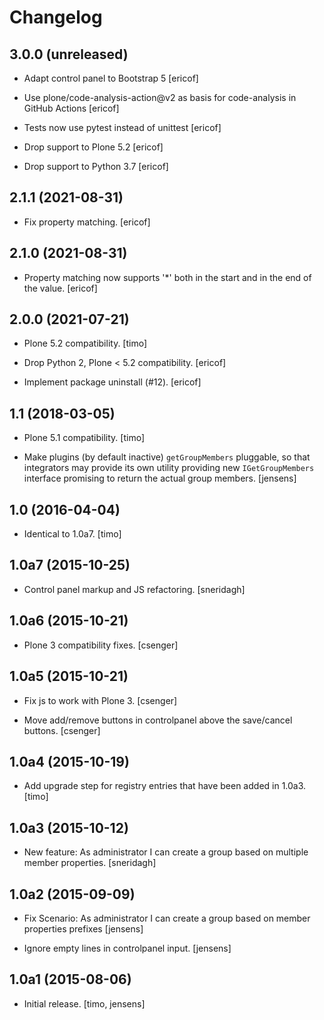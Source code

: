 # Changelog

## 3.0.0 (unreleased)

- Adapt control panel to Bootstrap 5
  [ericof]

- Use plone/code-analysis-action@v2 as basis for code-analysis in GitHub Actions
  [ericof]

- Tests now use pytest instead of unittest
  [ericof]

- Drop support to Plone 5.2
  [ericof]

- Drop support to Python 3.7
  [ericof]


## 2.1.1 (2021-08-31)

- Fix property matching.
  [ericof]


## 2.1.0 (2021-08-31)

- Property matching now supports '*' both in the start and in the end of the value.
  [ericof]


## 2.0.0 (2021-07-21)

- Plone 5.2 compatibility.
  [timo]

- Drop Python 2, Plone < 5.2 compatibility.
  [ericof]

- Implement package uninstall (#12).
  [ericof]


## 1.1 (2018-03-05)

- Plone 5.1 compatibility.
  [timo]

- Make plugins (by default inactive) ``getGroupMembers`` pluggable, so that
  integrators may provide its own utility providing new ``IGetGroupMembers``
  interface promising to return the actual group members.
  [jensens]


## 1.0 (2016-04-04)

- Identical to 1.0a7.
  [timo]


## 1.0a7 (2015-10-25)

- Control panel markup and JS refactoring.
  [sneridagh]


## 1.0a6 (2015-10-21)

- Plone 3 compatibility fixes.
  [csenger]


## 1.0a5 (2015-10-21)

- Fix js to work with Plone 3.
  [csenger]

- Move add/remove buttons in controlpanel above the save/cancel buttons.
  [csenger]


## 1.0a4 (2015-10-19)

- Add upgrade step for registry entries that have been added in 1.0a3.
  [timo]


## 1.0a3 (2015-10-12)

- New feature: As administrator I can create a group based on multiple member properties.
  [sneridagh]


## 1.0a2 (2015-09-09)

- Fix Scenario: As administrator I can create a group based on member
  properties prefixes
  [jensens]

- Ignore empty lines in controlpanel input.
  [jensens]


## 1.0a1 (2015-08-06)

- Initial release.
  [timo, jensens]
